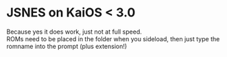 # JSNES on KaiOS < 3.0
Because yes it does work, just not at full speed.  
ROMs need to be placed in the folder when you sideload, then just type the romname into the prompt (plus extension!)
